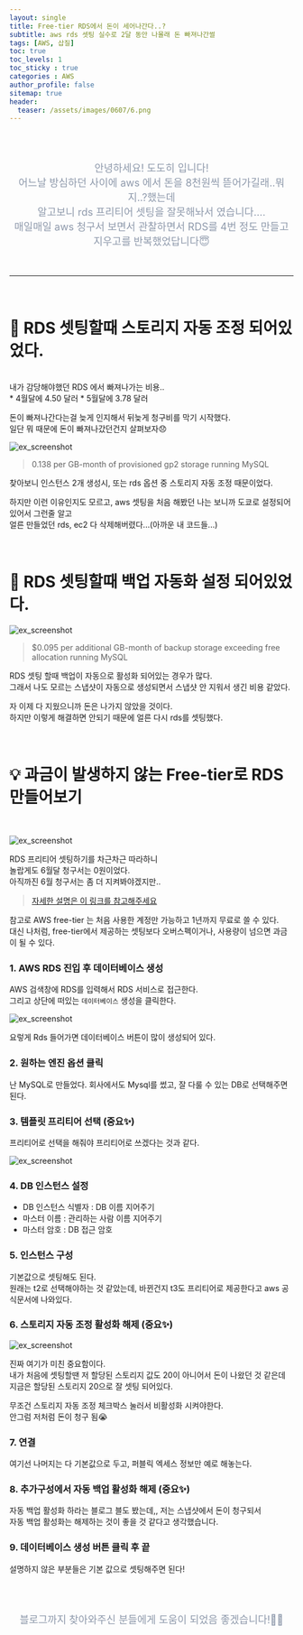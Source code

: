 ```yaml
---
layout: single
title: Free-tier RDS에서 돈이 세어나간다..?
subtitle: aws rds 셋팅 실수로 2달 동안 나몰래 돈 빠져나간썰
tags: [AWS, 삽질]
toc: true
toc_levels: 1
toc_sticky : true
categories : AWS
author_profile: false
sitemap: true
header:
  teaser: /assets/images/0607/6.png
---
```


<br/>
<br/>


<p align="center"  style="color:#8E99AB; font-size :18px">안녕하세요! 도도히 입니다! <br/>어느날 방심하던 사이에 aws 에서 돈을 8천원씩 뜯어가길래..뭐지..?했는데<br/>
알고보니 rds 프리티어 셋팅을 잘못해놔서 였습니다.... <br/>
매일매일 aws 청구서 보면서 관찰하면서 RDS를 4번 정도 만들고 지우고를 반복했었답니다😇</p>


<br/>

***

<br/>


# 💸 RDS 셋팅할때 스토리지 자동 조정 되어있었다.

<br/>
내가 감당해야했던 RDS 에서 빠져나가는 비용..<br/>
* 4월달에 4.50 달러
* 5월달에 3.78 달러


돈이 빠져나간다는걸 늦게 인지해서 뒤늦게 청구비를 막기 시작했다.<br/>
일단 뭐 때문에 돈이 빠져나갔던건지 살펴보자😞

![ex_screenshot](/assets/images/0607/4.png)

> 0.138 per GB-month of provisioned gp2 storage running MySQL

찾아보니 인스턴스 2개 생성시, 또는 rds 옵션 중 스토리지 자동 조정 때문이었다.


하지만 이런 이유인지도 모르고, aws 셋팅을 처음 해봤던 나는 보니까 도쿄로 설정되어있어서 그런줄 알고<br/>
얼른 만들었던 rds, ec2 다 삭제해버렸다...(아까운 내 코드들...)


<br/>

# 💸 RDS 셋팅할때 백업 자동화 설정 되어있었다.


![ex_screenshot](/assets/images/0607/4.png)

> $0.095 per additional GB-month of backup storage exceeding free allocation running MySQL


RDS 셋팅 할때 백업이 자동으로 활성화 되어있는 경우가 많다.<br/>
그래서 나도 모르는 스냅샷이 자동으로 생성되면서 스냅샷 안 지워서 생긴 비용 같았다.
<br/>

자 이제 다 지웠으니까 돈은 나가지 않았을 것이다.<br/>
하지만 이렇게 해결하면 안되기 때문에 얼른 다시 rds를 셋팅했다.

<br/>

# 💡 과금이 발생하지 않는 Free-tier로 RDS 만들어보기
<br/>

![ex_screenshot](/assets/images/0607/6.png)

RDS 프리티어 셋팅하기를 차근차근 따라하니<br/>
놀랍게도 6월달 청구서는 0원이었다.<br/>
아직까진 6월 청구서는 좀 더 지켜봐야겠지만..<br/>

> [자세한 설명은 이 링크를 참고해주세요](https://velog.io/@shawnhansh/AWS-RDSmySql-%ED%94%84%EB%A6%AC%ED%8B%B0%EC%96%B4-%EC%83%9D%EC%84%B1%ED%95%98%EA%B8%B0)


참고로 AWS free-tier 는 처음 사용한 계정만 가능하고 1년까지 무료로 쓸 수 있다.<br/>
대신 나처럼, free-tier에서 제공하는 셋팅보다 오버스펙이거나, 사용량이 넘으면 과금이 될 수 있다.


### 1. AWS RDS 진입 후 데이터베이스 생성

AWS 검색창에 RDS를 입력해서 RDS 서비스로 접근한다.<br/>
그리고 상단에 떠있는 `데이터베이스` 생성을 클릭한다.

![ex_screenshot](/assets/images/0607/7.png)

요렇게 Rds 들어가면 데이터베이스 버튼이 많이 생성되어 있다.

### 2. 원하는 엔진 옵션 클릭

난 MySQL로 만들었다. 회사에서도 Mysql를 썼고, 잘 다룰 수 있는 DB로 선택해주면 된다.

### 3. 템플릿 프리티어 선택 (중요✨)

프리티어로 선택을 해줘야 프리티어로 쓰겠다는 것과 같다.

![ex_screenshot](/assets/images/0607/9.png)

### 4. DB 인스턴스 설정

* DB 인스턴스 식별자 : DB 이름 지어주기
* 마스터 이름 : 관리하는 사람 이름 지어주기
* 마스터 암호 : DB 접근 암호

### 5. 인스턴스 구성

기본값으로 셋팅해도 된다.<br/>
원래는 t2로 선택해야하는 것 같았는데, 바뀐건지 t3도 프리티어로 제공한다고 aws 공식문서에 나와있다.

### 6. 스토리지 자동 조정 활성화 해제 (중요✨)

![ex_screenshot](/assets/images/0607/10.png)

진짜 여기가 미친 중요함이다.<br/>
내가 처음에 셋팅할땐 저 할당된 스토리지 값도 20이 아니어서 돈이 나왔던 것 같은데 지금은 할당된 스토리지 20으로 잘 셋팅 되어있다.

무조건 스토리지 자동 조정 체크박스 눌러서 비활성화 시켜야한다.<br/>
안그럼 저처럼 돈이 청구 됨😭

### 7. 연결

여기선 나머지는 다 기본값으로 두고, 퍼블릭 엑세스 정보만 예로 해놓는다.


### 8. 추가구성에서 자동 백업 활성화 해제 (중요✨)

자동 백업 활성화 하라는 블로그 블도 봤는데,, 저는 스냅샷에서 돈이 청구되서<br/>
자동 백업 활성화는 해제하는 것이 좋을 것 같다고 생각했습니다.

### 9. 데이터베이스 생성 버튼 클릭 후 끝

설명하지 않은 부분들은 기본 값으로 셋팅해주면 된다!

<br/><br/>


<p align="center"  style="color:#8E99AB; font-size :18px">블로그까지 찾아와주신 분들에게 도움이 되었음 좋겠습니다!🙇‍♀️ </p>



<br/><br/>
